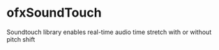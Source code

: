# ofxSoundTouch
Soundtouch library enables real-time audio time stretch with or without pitch shift

